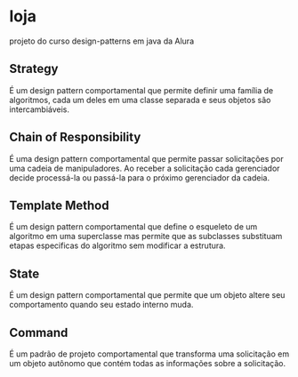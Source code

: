 # loja
projeto do curso design-patterns em java da Alura

## Strategy
É um design pattern comportamental que permite definir uma família de algoritmos, 
cada um deles em uma classe separada e seus objetos são intercambiáveis.

## Chain of Responsibility
É uma design pattern comportamental que permite passar solicitações por uma cadeia
de manipuladores. Ao receber a solicitação cada gerenciador decide  processá-la ou
passá-la para o próximo gerenciador da cadeia.

## Template Method
É um design pattern comportamental que define o esqueleto de um algoritmo
em uma superclasse mas permite que as subclasses substituam etapas especificas
do algoritmo sem modificar a estrutura.

## State
É um design pattern comportamental que permite que um objeto altere seu comportamento
quando seu estado interno muda.

## Command
É um padrão de projeto comportamental que transforma uma solicitação em um objeto autônomo
que contém todas as informações sobre a solicitação.